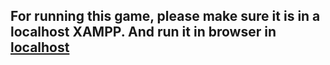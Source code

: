 ## For running this game, please make sure it is in a localhost XAMPP. And run it in browser in [localhost](http://localhost/Ellie/ShootGame/index0.html)

